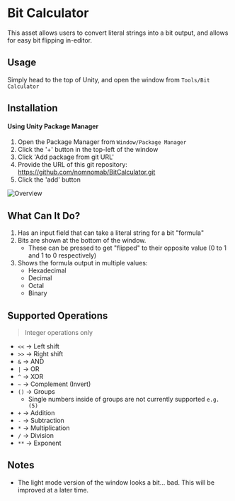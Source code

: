 # Bit Calculator
This asset allows users to convert literal strings into a bit output, and allows for easy bit flipping in-editor.

## Usage
Simply head to the top of Unity, and open the window from `Tools/Bit Calculator`

## Installation
#### Using Unity Package Manager
1. Open the Package Manager from `Window/Package Manager`
2. Click the '+' button in the top-left of the window
3. Click 'Add package from git URL'
4. Provide the URL of this git repository: https://github.com/nomnomab/BitCalculator.git
5. Click the 'add' button

![Overview](./GitResources~/overview.png)

## What Can It Do?
1. Has an input field that can take a literal string for a bit "formula"
2. Bits are shown at the bottom of the window. 
   - These can be pressed to get "flipped" to their opposite value (0 to 1 and 1 to 0 respectively)
3. Shows the formula output in multiple values:
   - Hexadecimal
   - Decimal
   - Octal
   - Binary

## Supported Operations
> Integer operations only
- `<<` → Left shift
- `>>` → Right shift
- `&` → AND
- `|` → OR
- `^` → XOR
- `~` → Complement (Invert)
- `()` → Groups
  - Single numbers inside of groups are not currently supported `e.g. (5)`
- `+` → Addition
- `-` → Subtraction
- `*` → Multiplication
- `/` → Division
- `**` → Exponent

## Notes
- The light mode version of the window looks a bit... bad. This will be improved at a later time.